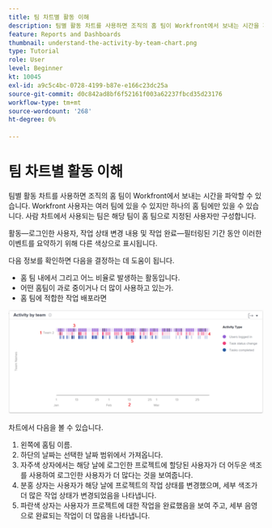 ```yaml
---
title: 팀 차트별 활동 이해
description: 팀별 활동 차트를 사용하면 조직의 홈 팀이 Workfront에서 보내는 시간을 파악할 수 있습니다.
feature: Reports and Dashboards
thumbnail: understand-the-activity-by-team-chart.png
type: Tutorial
role: User
level: Beginner
kt: 10045
exl-id: a9c5c4bc-0728-4199-b87e-e166c23dc25a
source-git-commit: d0c842ad8bf6f52161f003a62237fbcd35d23176
workflow-type: tm+mt
source-wordcount: '268'
ht-degree: 0%

---
```


# 팀 차트별 활동 이해

팀별 활동 차트를 사용하면 조직의 홈 팀이 Workfront에서 보내는 시간을 파악할 수 있습니다. Workfront 사용자는 여러 팀에 있을 수 있지만 하나의 홈 팀에만 있을 수 있습니다. 사람 차트에서 사용되는 팀은 해당 팀이 홈 팀으로 지정된 사용자만 구성합니다.

활동—로그인한 사용자, 작업 상태 변경 내용 및 작업 완료—필터링된 기간 동안 이러한 이벤트를 요약하기 위해 다른 색상으로 표시됩니다.

다음 정보를 확인하면 다음을 결정하는 데 도움이 됩니다.

* 홈 팀 내에서 그리고 어느 비율로 발생하는 활동입니다.
* 어떤 홈팀이 과로 중이거나 더 많이 사용하고 있는가.
* 홈 팀에 적합한 작업 배포라면

![아래 글머리 기호에 설명된 영역에 숫자가 있는 팀 차트별 활동을 보여주는 이미지입니다](assets/section-3-1.png)

차트에서 다음을 볼 수 있습니다.

1. 왼쪽에 홈팀 이름.
1. 하단의 날짜는 선택한 날짜 범위에서 가져옵니다.
1. 자주색 상자에서는 해당 날에 로그인한 프로젝트에 할당된 사용자가 더 어두운 색조를 사용하여 로그인한 사용자가 더 많다는 것을 보여줍니다.
1. 분홍 상자는 사용자가 해당 날에 프로젝트의 작업 상태를 변경했으며, 세부 색조가 더 많은 작업 상태가 변경되었음을 나타냅니다.
1. 파란색 상자는 사용자가 프로젝트에 대한 작업을 완료했음을 보여 주고, 세부 음영으로 완료되는 작업이 더 많음을 나타냅니다.
